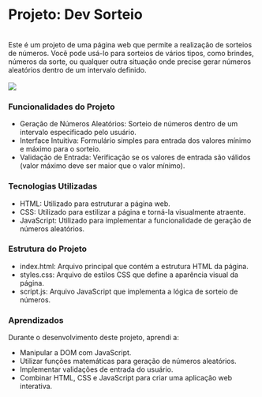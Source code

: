 <h1>Projeto: Dev Sorteio</h1>
<br>
Este é um projeto de uma página web que permite a realização de sorteios de números. 
Você pode usá-lo para sorteios de vários tipos, como brindes, números da sorte, ou qualquer outra situação onde precise gerar números aleatórios dentro de um intervalo definido.
<br>
<br>
<img src="https://github.com/AgathaHert/DevSorteio/assets/156599612/226e477c-1fb7-4a67-88bb-4688858b3ac9">

<br>

### Funcionalidades do Projeto

- Geração de Números Aleatórios: Sorteio de números dentro de um intervalo especificado pelo usuário.
- Interface Intuitiva: Formulário simples para entrada dos valores mínimo e máximo para o sorteio.
- Validação de Entrada: Verificação se os valores de entrada são válidos (valor máximo deve ser maior que o valor mínimo).

### Tecnologias Utilizadas

- HTML: Utilizado para estruturar a página web.
- CSS: Utilizado para estilizar a página e torná-la visualmente atraente.
- JavaScript: Utilizado para implementar a funcionalidade de geração de números aleatórios.

### Estrutura do Projeto

- index.html: Arquivo principal que contém a estrutura HTML da página.
- styles.css: Arquivo de estilos CSS que define a aparência visual da página.
- script.js: Arquivo JavaScript que implementa a lógica de sorteio de números.
  
### Aprendizados
Durante o desenvolvimento deste projeto, aprendi a:

- Manipular a DOM com JavaScript.
- Utilizar funções matemáticas para geração de números aleatórios.
- Implementar validações de entrada do usuário.
- Combinar HTML, CSS e JavaScript para criar uma aplicação web interativa.
